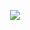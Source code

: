 <p align="center">
  <img src="https://github.com/user-attachments/assets/72f90978-f813-494b-bdd5-1e403d0aa52e">
</p>
